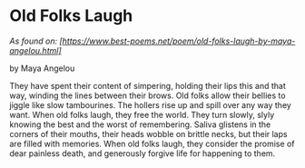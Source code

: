 # Old Folks Laugh
*As found on: [https://www.best-poems.net/poem/old-folks-laugh-by-maya-angelou.html]*

by Maya Angelou 

They have spent their
content of simpering,
holding their lips this
and that way, winding
the lines between
their brows. Old folks
allow their bellies to jiggle like slow
tambourines.
The hollers
rise up and spill
over any way they want.
When old folks laugh, they free the world.
They turn slowly, slyly knowing
the best and the worst
of remembering.
Saliva glistens in
the corners of their mouths,
their heads wobble
on brittle necks, but
their laps
are filled with memories.
When old folks laugh, they consider the promise
of dear painless death, and generously
forgive life for happening
to them. 
